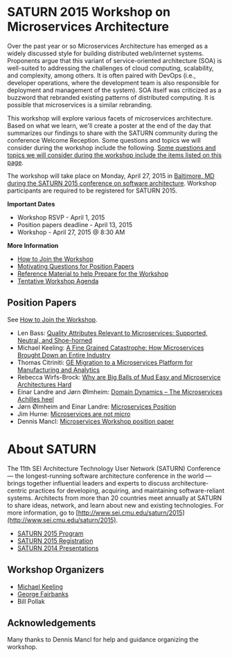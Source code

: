 # SATURN 2015 Workshop on Microservices Architecture

Over the past year or so Microservices Architecture has emerged as a widely discussed style for building distributed web/internet systems.  Proponents argue that this variant of service-oriented architecture (SOA) is well-suited to addressing the challenges of cloud computing, scalability, and complexity, among others.  It is often paired with DevOps (i.e., developer operations, where the development team is also responsible for deployment and management of the system).  SOA itself was criticized as a buzzword that rebranded existing patterns of distributed computing.  It is possible that microservices is a similar rebranding.

This workshop will explore various facets of microservices architecture.  Based on what we learn, we'll create a poster at the end of the day that summarizes our findings to share with the SATURN community during the conference Welcome Reception. Some questions and topics we will consider during the workshop include the following.  [Some questions and topics we will consider during the workshop include the items listed on this page](questions.md).

The workshop will take place on Monday, April 27, 2015 in [Baltimore, MD during the SATURN 2015 conference on software architecture](http://www.sei.cmu.edu/saturn/2015/).  Workshop participants are required to be registered for SATURN 2015.

**Important Dates**

- Workshop RSVP - April 1, 2015
- Position papers deadline - April 13, 2015
- Workshop - April 27, 2015 @ 8:30 AM

**More Information**

- [How to Join the Workshop](https://github.com/michaelkeeling/SATURN2015-Microservices-Workshop/wiki/How-to-Join-the-Workshop)
- [Motivating Questions for Position Papers](questions.md)
- [Reference Material to help Prepare for the Workshop](references.md)
- [Tentative Workshop Agenda](https://github.com/michaelkeeling/SATURN2015-Microservices-Workshop/wiki/Workshop-Agenda)

## Position Papers

See [How to Join the Workshop](https://github.com/michaelkeeling/SATURN2015-Microservices-Workshop/wiki/How-to-Join-the-Workshop).

* Len Bass: [Quality Attributes Relevant to Microservices: Supported, Neutral, and Shoe-horned](saturn2015-position-papers/bass-microservices-workshop-position-saturn2015.pdf)
* Michael Keeling: [A Fine Grained Catastrophe: How Microservices Brought Down an Entire Industry](saturn2015-position-papers/keeling-microservices-workshop-position-saturn2015.pdf)
* Thomas Citriniti: [GE Migration to a Microservices Platform for Manufacturing and Analytics](saturn2015-position-papers/citriniti-microservices-workshop-position-saturn2015.pdf)
* Rebecca Wirfs-Brock: [Why are Big Balls of Mud Easy and Microservice Architectures Hard](saturn2015-position-papers/wirfs-brock-microservices-workshop-position-saturn2015.pdf)
* Einar Landre and Jørn Ølmheim: [Domain Dynamics – The Microservices Achilles heel](saturn2015-position-papers/landre-and-olmheim-microservices-workshop-position-saturn2015.pdf)
* Jørn Ølmheim and Einar Landre: [Microservices Position](/saturn2015-position-papers/joelmheim-MicroservicePositionPaper.pdf)
* Jim Hurne: [Microservices are not micro](saturn2015-position-papers/hurne-microservices-workshop-position-saturn2015.md)
* Dennis Mancl: [Microservices Workshop position paper](/saturn2015-position-papers/mancl-microservices-workshop-position-saturn2015.txt)


# About SATURN

The 11th SEI Architecture Technology User Network (SATURN) Conference — the longest-running software architecture conference in the world — brings together influential leaders and experts to discuss architecture-centric practices for developing, acquiring, and maintaining software-reliant systems. Architects from more than 20 countries meet annually at SATURN to share ideas, network, and learn about new and existing technologies. For more information, go to [http://www.sei.cmu.edu/saturn/2015](http://www.sei.cmu.edu/saturn/2015).

- [SATURN 2015 Program](http://www.sei.cmu.edu/saturn/2015/program/index.cfm)
- [SATURN 2015 Registration](http://www.sei.cmu.edu/saturn/2015/registration/index.cfm)
- [SATURN 2014 Presentations](http://www.sei.cmu.edu/saturn/2014/video.cfm)

## Workshop Organizers

* [Michael Keeling](https://github.com/michaelkeeling)
* [George Fairbanks](https://github.com/georgefairbanks) 
* Bill Pollak

## Acknowledgements

Many thanks to Dennis Mancl for help and guidance organizing the workshop.
